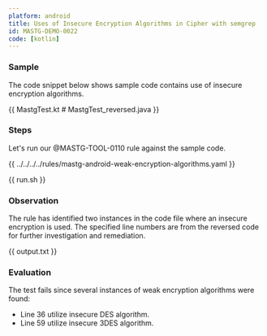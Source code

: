 ```yaml
---
platform: android
title: Uses of Insecure Encryption Algorithms in Cipher with semgrep
id: MASTG-DEMO-0022
code: [kotlin]
---
```


### Sample

The code snippet below shows sample code contains use of insecure encryption algorithms.

{{ MastgTest.kt # MastgTest_reversed.java }}

### Steps

Let's run our @MASTG-TOOL-0110 rule against the sample code.

{{ ../../../../rules/mastg-android-weak-encryption-algorithms.yaml }}

{{ run.sh }}

### Observation

The rule has identified two instances in the code file where an insecure encryption is used. The specified line numbers are from the reversed code for further investigation and remediation.

{{ output.txt }}

### Evaluation

The test fails since several instances of weak encryption algorithms were found:

- Line 36 utilize insecure DES algorithm.
- Line 59 utilize insecure 3DES algorithm.
